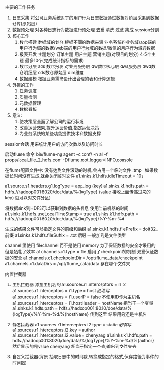 主要的工作任务
1. 日志采集 将公司业务系统迈丁的用户行为日志数据通过数据对阶层采集到数据仓库(原始层)
2. 数据预处理 对各种日志行为数据进行预处理 去重 清洗 过滤 集成 session分割
3. 核心工作 
   1. 数仓搭建  数据域的划分 根据不同的数据来源 业务系统的业务域/app端的用户行为域的数据/web端的用户行为域的数据/微信的用户行为域的数据
   2. 报表开发 主题划分 订单主题 用户主题 营销主题(对项目的划分) 4-5个主题 最多10个(完成统计指标的需求)
   3. 数仓分层 ads 数仓报表 对业务服务层  dw数仓核心层  dws服务层 dwd数仓明细层 ods数仓原始层 dim维度
   4. 数据建模 根据业务需求设计出合理的表和计算逻辑
4. 外围的工作 
   1. 任务调度
   2. 质量检测
   3. 元数据管理
   4. 数据看板
5. 意义: 
   1. 使决策层全面了解公司的运行状况
   2. 改善运营效果,提升运营价值,指定运营决策
   3. 为业务系统的某些功能提供技术和数据支撑

session会话 用来统计用户的访问次数以及访问时长


启动flume 命令
bin/flume-ng agent -c conf/ -n a1 -f  props/local_file_2_hdfs.conf  -Dflume.root.logger=INFO,console



在flume配置文件中:
没有达到文件滚动的时机,会占用一个临时文件 .tmp , 如果数据长时间没有生成,就会关闭临时文件
a1.sinks.k1.hdfs.idleTimeout = 10s


a1.source.s1.headers.g1.logType = app_log (key)
a1.sinks.k1.hdfs.path = hdfs.//hadoop001:8020/doe/data/%{logType} (value 接收上面传递过来的key) 就可以对文件分区)

将数据sink到HDFS可以获取到数据的头信息  使用当前机器的时间
a1.sinks.k1.hdfs.useLocalTimeStamp = true 
a1.sinks.k1.hdfs.path = hdfs.//hadoop001:8020/doe/data/%{logType}/%Y-%m-%d 


生成的结果文件可以指定文件的前缀和后缀
a1.sinks.k1.hdfs.filePrefix = doit32_ 前缀
a1.sinks.k1.hdfs.fileSuffix = .txt 后缀 一般加的是文件类型


channel 里使用 filechannel 而不是使用 memory 为了保证数据的安全才采用的  但是牺牲了效率
a1.channels.c1.type = flie
启用了checkpoint的机制 双重保证数据的安全
a1.channels.c1.checkpointDir = /opt/flume_data/checkpoint
a1.channels.c1.dataDirs = /opt/flume_data/data 存在哪个文件夹



内置拦截器 
1. 主机拦截器 添加主机名的
a1.sources.r1.interceptors = i1 i2
a1.sources.r1.interceptors = i1.type = host 必须写
a1.sources.r1.interceptors = i1.userIP = false  不使用ID作为主机名
a1.sources.r1.interceptors = i1.hostHeader = hostName 相当于一个变量
a1.sinks.k1.hdfs.path = hdfs.//hadoop001:8020/doe/data/%{logType}/%Y-%m-%d/%{hostName} 传到这里
结果用的还是主机名

2. 静态拦截器
a1.sources.r1.interceptors.i2.type = static 必须写
a1.sources.r1.interceptors.i2.key = author
a1.sources.r1.interceptors.i2.value = chenyang 
a1.sinks.k1.hdfs.path = hdfs.//hadoop001:8020/doe/data/%{logType}/%Y-%m-%d/%{author} 
然后显示的是value chenyang  相当于指定一个值,输出到文件夹去

3. 自定义拦截器(背景 抽取日志中的时间戳,转换成指定的格式,保存路径为事件的时间戳)


